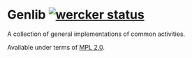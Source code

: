 Genlib [![wercker status](https://app.wercker.com/status/533814a3c62b2326e631c67cfffc404c/s "wercker status")](https://app.wercker.com/project/bykey/533814a3c62b2326e631c67cfffc404c) 
======

A collection of general implementations of common activities.

Available under terms of [MPL 2.0](LICENSE).
